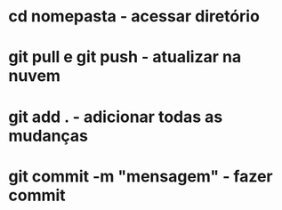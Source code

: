 # cd nomepasta - acessar diretório
# git pull e git push - atualizar na nuvem
# git add . - adicionar todas as mudanças
# git commit -m "mensagem" - fazer commit
